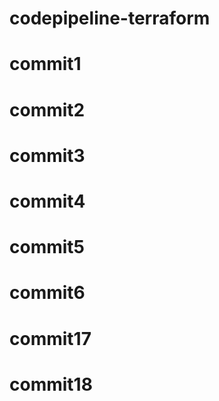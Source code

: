 # codepipeline-terraform
# commit1
# commit2
# commit3
# commit4
# commit5
# commit6
# commit17
# commit18


